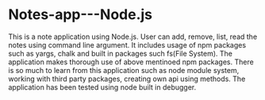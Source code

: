 # Notes-app---Node.js

This is a note application using Node.js. User can add, remove, list, read the notes using command line argument. It includes usage of npm packages such as yargs, chalk and built in packages such fs(File System). The application makes thorough use of above mentinoed npm packages. There is so much to learn from this application such as node module system, working with third party packages, creating own api using methods. The application has been tested using node built in debugger. 
